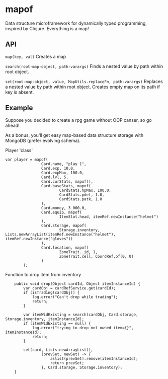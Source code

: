 # mapof
Data structure microframework for dynamically typed programming, inspired by Clojure.
Everything is a map!

## API
`map(key, val)` Creates a map

`search(root-map-object, path-varargs)` Finds a nested value by path within root object.

`set(root-map-object, value, MapUtils.replaceFn, path-varargs)` Replaces a nested value by path within root object. Creates empty map on its path if key is absent.

## Example
Suppose you decided to create a rpg game without OOP canser, so go ahead!

As a bonus, you'll get easy map-based data structure storage with MongoDB (prefer evolving schema).


Player 'class'

~~~~
var player = mapof(
                Card.name, "play 1",
                Card.exp, 10.0,
                Card.expMax, 100.0,
                Card.lvl, 5,
                Card.curStats, mapof(),
                Card.baseStats, mapof(
                        CardStats.hpMax, 100.0,
                        CardStats.pdef, 1.0,
                        CardStats.patk, 1.0
                ),
                Card.money, 3_000.0,
                Card.equip, mapof(
                        ItemSlot.head, itemRef.newInstance("helmet")
                ),
                Card.storage, mapof(
                        Storage.inventory, Lists.newArrayList(itemRef.newInstance("helmet"), itemRef.newInstance("gloves"))
                ),
                Card.location, mapof(
                        ZoneTrait._id, 1,
                        ZoneTrait.cell, CoordRef.of(0, 0)
                )
        );
~~~~


Function to drop item from inventory

~~~~
    public void drop(Object cardId, Object itemInstanceId) {
        var cardObj = cardRefService.get(cardId);
        if (isTrading(cardObj)) {
            log.error("Can't drop while trading");
            return;
        }

        var itemWidExisting = search(cardObj, Card.storage, Storage.inventory, itemInstanceId);
        if (itemWidExisting == null) {
            log.error("trying to drop not owned item={}", itemInstanceId);
            return;
        }

        set(card, Lists.newArrayList(),
                (prevSet, newSet) -> {
                    aslist(prevSet).remove(itemInstanceId);
                    return prevSet;
                }, Card.storage, Storage.inventory);
    }
~~~~

